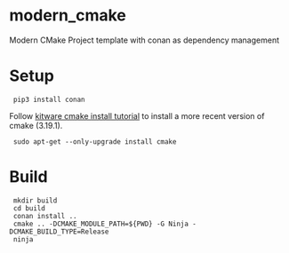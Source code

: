 # modern_cmake
Modern CMake Project template with conan as dependency management

# Setup

     pip3 install conan

Follow [kitware cmake install tutorial](https://apt.kitware.com/) to install a more recent version of cmake (3.19.1).

     sudo apt-get --only-upgrade install cmake

# Build

     mkdir build
     cd build
     conan install ..
     cmake .. -DCMAKE_MODULE_PATH=${PWD} -G Ninja -DCMAKE_BUILD_TYPE=Release
     ninja
